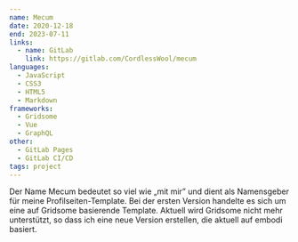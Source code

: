 ```yaml
---
name: Mecum
date: 2020-12-18
end: 2023-07-11
links:
  - name: GitLab
    link: https://gitlab.com/CordlessWool/mecum
languages:
  - JavaScript
  - CSS3
  - HTML5
  - Markdown
frameworks:
  - Gridsome
  - Vue
  - GraphQL
other:
  - GitLab Pages
  - GitLab CI/CD
tags: project
---
```


Der Name Mecum bedeutet so viel wie „mit mir” und dient als Namensgeber für meine Profilseiten-Template. Bei der ersten Version handelte es sich um eine auf Gridsome basierende Template. Aktuell wird Gridsome nicht mehr unterstützt, so dass ich eine neue Version erstellen, die aktuell auf embodi basiert.
